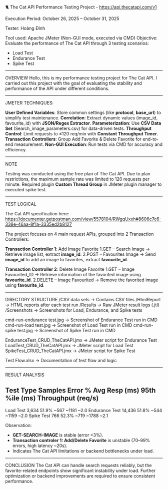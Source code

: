 🐈 The Cat API Performance Testing Project - https://api.thecatapi.com/v1

Execution Period: October 26, 2025 – October 31, 2025

Tester: Hoàng Đỉnh

Tool used: Apache JMeter (Non-GUI mode, executed via CMD)
Objective: Evaluate the performance of The Cat API through 3 testing scenarios:
 + Load Test
 + Endurance Test
 + Spike Test

---
OVERVIEW
Hello, this is my performance testing project for The Cat API. I carried out this project with the goal of evaluating 
the stability and performance of the API under different conditions.

---
JMETER TECHNIQUES:

**User Defined Variables**: Store common settings (like **protocol**, **base_url**) to simplify test maintenance.
**Correlation**: Extract dynamic values (image_id, favourite_id) with **JSON/Regex Extractor**.
**Parameterization**: Use **CSV Data Set** (Search_image_parameters.csv) for data-driven tests.
**Throughput Control**: Limit requests to ≤120 req/min with **Constant Throughput Timer**.
**Transaction Controllers**: Group Add Favorite & Delete Favorite for end-to-end measurement.
**Non-GUI Execution**: Run tests via CMD for accuracy and efficiency.

---
NOTE

Testing was conducted using the free plan of The Cat API.
Due to plan restrictions, the maximum sample rate was limited to 120 requests per minute.
Required plugin **Custom Thread Group** in JMeter plugin manager to executed spike test.

---
TEST LOGICAL

The Cat API specification here: https://documenter.getpostman.com/view/5578104/RWgqUxxh#8606c7c6-338e-46aa-8f1a-3335ed2b8127

The project focuses on 4 main request APIs, grouped into 2 Transaction Controllers:

**Transaction Controller 1**: Add Image Favorite
	1.GET – Search Image
		-> Retrieve image list, extract **image_id**.
	2.POST – Favourites Image
		-> Send **image_id** to add an image to favorites, extract **favourite_id**.

**Transaction Controller 2**: Delete Image Favorite
	1.GET – Image Favourited_ID
		-> Retrieve information of the favorited image using **favourite_id**.
	2.DELETE – Image Favourited
		-> Remove the favorited image using **favourite_id**.

---
DIRECTORY STRUCTURE
/CSV data sets          → Contains CSV files 
/HtmlReport             → HTML reports after each test run
/Results                → Raw JMeter result logs (.jtl)
/Screenshots            → Screenshots for Load, Endurance, and Spike tests

cmd-run-endurance test.jpg  → Screenshot of Endurance Test run in CMD
cmd-run-load test.jpg       → Screenshot of Load Test run in CMD
cmd-run-spike test.jpg      → Screenshot of Spike Test run in CMD

EnduranceTest_CRUD_TheCatAPI.jmx → JMeter script for Endurance Test
LoadTest_CRUD_TheCatAPI.jmx      → JMeter script for Load Test
SpikeTest_CRUD_TheCatAPI.jmx     → JMeter script for Spike Test

Test Flow.xlsx             → Documentation of test flow and logic

---
RESULT ANALYSIS

Test Type        Samples   Error %   Avg Resp (ms)   95th %ile (ms)   Throughput (req/s)
----------------------------------------------------------------------------------------
Load Test        3,634     51.9%     ~567            ~1181            ~2.0
Endurance Test   14,436    51.8%     ~544            ~1159            ~2.0
Spike Test       766       52.3%     ~719            ~1788            ~2.1

Observation:
- **GET-SEARCH-IMAGE** is stable (error <3%).
- **Transaction controler 1: Add/Delete Favorite** is unstable (70–99% errors, high latency ~20s).
- Indicates The Cat API limitations or backend bottlenecks under load.

---
CONCLUSION
The Cat API can handle search requests reliably, but the favorite-related endpoints 
show significant instability under load.
Further optimization or backend improvements are required to ensure consistent performance.
